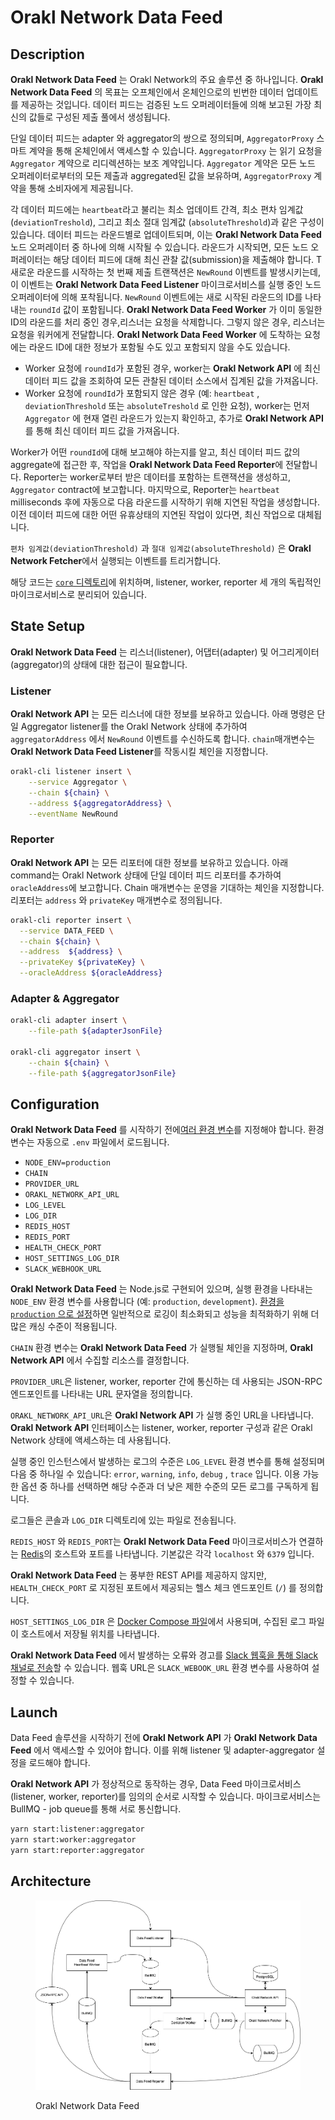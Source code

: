 # Orakl Network Data Feed

## Description

**Orakl Network Data Feed** 는 Orakl Network의 주요 솔루션 중 하나입니다. **Orakl Network Data Feed** 의 목표는 오프체인에서 온체인으로의 빈번한 데이터 업데이트를 제공하는 것입니다. 데이터 피드는 검증된 노드 오퍼레이터들에 의해 보고된 가장 최신의 값들로 구성된 제출 풀에서 생성됩니다.

단일 데이터 피드는 adapter 와 aggregator의 쌍으로 정의되며, `AggregatorProxy` 스마트 계약을 통해 온체인에서 액세스할 수 있습니다. `AggregatorProxy` 는 읽기 요청을 `Aggregator` 계약으로 리디렉션하는 보조 계약입니다. `Aggregator` 계약은 모든 노드 오퍼레이터로부터의 모든 제출과 aggregated된 값을 보유하며, `AggregatorProxy` 계약을 통해 소비자에게 제공됩니다.

각 데이터 피드에는 `heartbeat`라고 불리는 최소 업데이트 간격, 최소 편차 임계값(`deviationTreshold`), 그리고 최소 절대 임계값 (`absoluteThreshold`)과 같은 구성이 있습니다. 데이터 피드는 라운드별로 업데이트되며, 이는 **Orakl Network Data Feed** 노드 오퍼레이터 중 하나에 의해 시작될 수 있습니다. 라운드가 시작되면, 모든 노드 오퍼레이터는 해당 데이터 피드에 대해 최신 관찰 값(submission)을 제출해야 합니다. T새로운 라운드를 시작하는 첫 번째 제출 트랜잭션은 `NewRound` 이벤트를 발생시키는데, 이 이벤트는 **Orakl Network Data Feed Listener** 마이크로서비스를 실행 중인 노드 오퍼레이터에 의해 포착됩니다. `NewRound` 이벤트에는 새로 시작된 라운드의 ID를 나타내는 `roundId` 값이 포함됩니다. **Orakl Network Data Feed Worker** 가 이미 동일한 ID의 라운드를 처리 중인 경우,리스너는 요청을 삭제합니다. 그렇지 않은 경우, 리스너는 요청을 워커에게 전달합니다. **Orakl Network Data Feed Worker** 에 도착하는 요청에는 라운드 ID에 대한 정보가 포함될 수도 있고 포함되지 않을 수도 있습니다.

- Worker 요청에 `roundId`가 포함된 경우, worker는 **Orakl Network API** 에 최신 데이터 피드 값을 조회하여 모든 관찰된 데이터 소스에서 집계된 값을 가져옵니다.
- Worker 요청에 `roundId`가 포함되지 않은 경우 (예: `heartbeat` , `deviationThreshold` 또는 `absoluteTreshold` 로 인한 요청), worker는 먼저 `Aggregator` 에 현재 열린 라운드가 있는지 확인하고, 추가로 **Orakl Network API** 를 통해 최신 데이터 피드 값을 가져옵니다.

Worker가 어떤 `roundId`에 대해 보고해야 하는지를 알고, 최신 데이터 피드 값의 aggregate에 접근한 후, 작업을 **Orakl Network Data Feed Reporter**에 전달합니다. Reporter는 worker로부터 받은 데이터를 포함하는 트랜잭션을 생성하고, `Aggregator` contract에 보고합니다. 마지막으로, Reporter는 `heartbeat` milliseconds 후에 자동으로 다음 라운드를 시작하기 위해 지연된 작업을 생성합니다.이전 데이터 피드에 대한 어떤 유휴상태의 지연된 작업이 있다면, 최신 작업으로 대체됩니다.

`편차 임계값(deviationThreshold)` 과 `절대 임계값(absoluteThreshold)` 은 **Orakl Network Fetcher**에서 실행되는 이벤트를 트리거합니다.

해당 코드는 [`core` 디렉토리](https://github.com/Bisonai/orakl/tree/master/core)에 위치하며, listener, worker, reporter 세 개의 독립적인 마이크로서비스로 분리되어 있습니다.

## State Setup

**Orakl Network Data Feed** 는 리스너(listener), 어댑터(adapter) 및 어그리게이터(aggregator)의 상태에 대한 접근이 필요합니다.

### Listener

**Orakl Network API** 는 모든 리스너에 대한 정보를 보유하고 있습니다. 아래 명령은 단일 Aggregator listener를 the Orakl Network 상태에 추가하여 `aggregatorAddress` 에서 `NewRound` 이벤트를 수신하도록 합니다. `chain`매개변수는 **Orakl Network Data Feed Listener**를 작동시킬 체인을 지정합니다.

```sh
orakl-cli listener insert \
    --service Aggregator \
    --chain ${chain} \
    --address ${aggregatorAddress} \
    --eventName NewRound
```

### Reporter

**Orakl Network API** 는 모든 리포터에 대한 정보를 보유하고 있습니다. 아래 command는 Orakl Network 상태에 단일 데이터 피드 리포터를 추가하여 `oracleAddress`에 보고합니다. Chain 매개변수는 운영을 기대하는 체인을 지정합니다. 리포터는 `address` 와 `privateKey` 매개변수로 정의됩니다.

```sh
orakl-cli reporter insert \
  --service DATA_FEED \
  --chain ${chain} \
  --address  ${address} \
  --privateKey ${privateKey} \
  --oracleAddress ${oracleAddress}
```

### Adapter & Aggregator

```sh
orakl-cli adapter insert \
    --file-path ${adapterJsonFile}

orakl-cli aggregator insert \
    --chain ${chain} \
    --file-path ${aggregatorJsonFile}
```

## Configuration

**Orakl Network Data Feed** 를 시작하기 전에[여러 환경 변수](https://github.com/Bisonai/orakl/blob/master/core/.env.example)를 지정해야 합니다. 환경 변수는 자동으로 `.env` 파일에서 로드됩니다.

- `NODE_ENV=production`
- `CHAIN`
- `PROVIDER_URL`
- `ORAKL_NETWORK_API_URL`
- `LOG_LEVEL`
- `LOG_DIR`
- `REDIS_HOST`&#x20;
- `REDIS_PORT`
- `HEALTH_CHECK_PORT`
- `HOST_SETTINGS_LOG_DIR`
- `SLACK_WEBHOOK_URL`

**Orakl Network Data Feed** 는 Node.js로 구현되어 있으며, 실행 환경을 나타내는 `NODE_ENV` 환경 변수를 사용합니다 (예: `production`, `development`). [환경을 `production` 으로 설정](https://nodejs.dev/en/learn/nodejs-the-difference-between-development-and-production/)하면 일반적으로 로깅이 최소화되고 성능을 최적화하기 위해 더 많은 캐싱 수준이 적용됩니다.

`CHAIN` 환경 변수는 **Orakl Network Data Feed** 가 실행될 체인을 지정하며, **Orakl Network API** 에서 수집할 리소스를 결정합니다.

`PROVIDER_URL`은 listener, worker, reporter 간에 통신하는 데 사용되는 JSON-RPC 엔드포인트를 나타내는 URL 문자열을 정의합니다.

`ORAKL_NETWORK_API_URL`은 **Orakl Network API** 가 실행 중인 URL을 나타냅니다. **Orakl Network API** 인터페이스는 listener, worker, reporter 구성과 같은 Orakl Network 상태에 액세스하는 데 사용됩니다.

실행 중인 인스턴스에서 발생하는 로그의 수준은 `LOG_LEVEL` 환경 변수를 통해 설정되며 다음 중 하나일 수 있습니다: `error`, `warning`, `info`, `debug` , `trace` 입니다. 이용 가능한 옵션 중 하나를 선택하면 해당 수준과 더 낮은 제한 수준의 모든 로그를 구독하게 됩니다.

로그들은 콘솔과 `LOG_DIR` 디렉토리에 있는 파일로 전송됩니다.

`REDIS_HOST` 와 `REDIS_PORT`는 **Orakl Network Data Feed** 마이크로서비스가 연결하는 [Redis](https://redis.io/)의 호스트와 포트를 나타냅니다. 기본값은 각각 `localhost` 와 `6379` 입니다.&#x20;

**Orakl Network Data Feed** 는 풍부한 REST API를 제공하지 않지만, `HEALTH_CHECK_PORT` 로 지정된 포트에서 제공되는 헬스 체크 엔드포인트 (`/`) 를 정의합니다.

`HOST_SETTINGS_LOG_DIR` 은 [Docker Compose 파일](https://github.com/Bisonai/orakl/blob/master/core/docker-compose.data-feed.yaml)에서 사용되며, 수집된 로그 파일이 호스트에서 저장될 위치를 나타냅니다.

**Orakl Network Data Feed** 에서 발생하는 오류와 경고를 [Slack 웹훅을 통해 Slack 채널로 전송](https://api.slack.com/messaging/webhooks)할 수 있습니다. 웹훅 URL은 `SLACK_WEBOOK_URL` 환경 변수를 사용하여 설정할 수 있습니다.

## Launch

Data Feed 솔루션을 시작하기 전에 **Orakl Network API** 가 **Orakl Network Data Feed** 에서 액세스할 수 있어야 합니다. 이를 위해 listener 및 adapter-aggregator 설정을 로드해야 합니다.

**Orakl Network API** 가 정상적으로 동작하는 경우, Data Feed 마이크로서비스 (listener, worker, reporter)를 임의의 순서로 시작할 수 있습니다. 마이크로서비스는 BullMQ - job queue를 통해 서로 통신합니다.

```sh
yarn start:listener:aggregator
yarn start:worker:aggregator
yarn start:reporter:aggregator
```

## Architecture

<figure><img src="../.gitbook/assets/orakl-network-data-feed.png" alt=""><figcaption><p>Orakl Network Data Feed</p></figcaption></figure>
